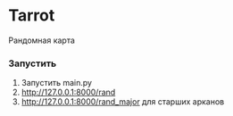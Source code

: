 ﻿# Tarrot
Рандомная карта  
### Запустить
1) Запустить main.py
2) http://127.0.0.1:8000/rand
3) http://127.0.0.1:8000/rand_major для старших арканов

